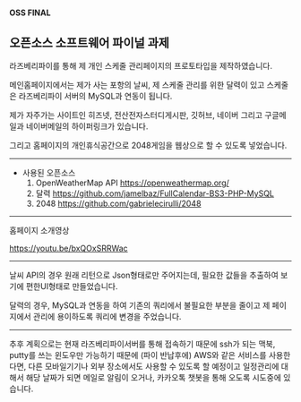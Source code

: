 
#### OSS FINAL

## 오픈소스 소프트웨어 파이널 과제

라즈베리파이를 통해 제 개인 스케줄 관리페이지의 프로토타입을 제작하였습니다.


메인홈페이지에서는 제가 사는 포항의 날씨, 제 스케줄 관리를 위한 달력이 있고 스케줄은 라즈베리파이 서버의 MySQL과 연동이 됩니다.

제가 자주가는 사이트인 히즈넷, 전산전자스터디게시판, 깃허브, 네이버 그리고 구글메일과 네이버메일의 하이퍼링크가 있습니다.

그리고 홈페이지의 개인휴식공간으로 2048게임을 웹상으로 할 수 있도록 넣었습니다.


------------------
- 사용된 오픈소스 
  1. OpenWeatherMap API
    https://openweathermap.org/
  2. 달력
    https://github.com/jamelbaz/FullCalendar-BS3-PHP-MySQL
  3. 2048
    https://github.com/gabrielecirulli/2048

----------------

홈페이지 소개영상

https://youtu.be/bxQOxSRRWac

-------------------

날씨 API의 경우 원래 리턴으로 Json형태로만 주어지는데, 필요한 값들을 추출하여 보기에 편한UI형태로 만들었습니다.

달력의 경우, MySQL과 연동을 하여 기존의 쿼리에서 불필요한 부분을 줄이고 제 페이지에서 관리에 용이하도록 쿼리에 변경을 주었습니다.

---------------

추후 계획으로는 현재 라즈베리파이서버를 통해 접속하기 때문에 ssh가 되는 맥북, putty를 쓰는 윈도우만 가능하기 때문에 (파이 반납후에)
AWS와 같은 서비스를 사용한다면, 다른 모바일기기나 외부 장소에서도 사용할 수 있도록 할 예정이고
일정관리에 대해서 해당 날짜가 되면 메일로 알림이 오거나, 카카오톡 챗봇을 통해 오도록 시도중에 있습니다.
